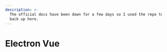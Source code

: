```yaml
---
description: >-
  The official docs have been down for a few days so I used the repo to get them
  back up here.
---
```


# Electron Vue

